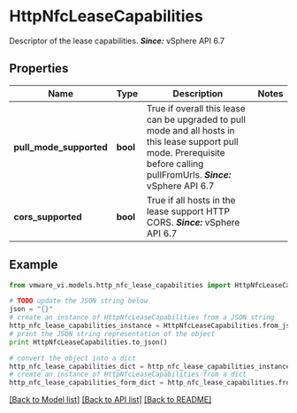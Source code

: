 # HttpNfcLeaseCapabilities

Descriptor of the lease capabilities.  ***Since:*** vSphere API 6.7 

## Properties
Name | Type | Description | Notes
------------ | ------------- | ------------- | -------------
**pull_mode_supported** | **bool** | True if overall this lease can be upgraded to pull mode and all hosts in this lease support pull mode.  Prerequisite before calling pullFromUrls.  ***Since:*** vSphere API 6.7  | 
**cors_supported** | **bool** | True if all hosts in the lease support HTTP CORS.  ***Since:*** vSphere API 6.7  | 

## Example

```python
from vmware_vi.models.http_nfc_lease_capabilities import HttpNfcLeaseCapabilities

# TODO update the JSON string below
json = "{}"
# create an instance of HttpNfcLeaseCapabilities from a JSON string
http_nfc_lease_capabilities_instance = HttpNfcLeaseCapabilities.from_json(json)
# print the JSON string representation of the object
print HttpNfcLeaseCapabilities.to_json()

# convert the object into a dict
http_nfc_lease_capabilities_dict = http_nfc_lease_capabilities_instance.to_dict()
# create an instance of HttpNfcLeaseCapabilities from a dict
http_nfc_lease_capabilities_form_dict = http_nfc_lease_capabilities.from_dict(http_nfc_lease_capabilities_dict)
```
[[Back to Model list]](../README.md#documentation-for-models) [[Back to API list]](../README.md#documentation-for-api-endpoints) [[Back to README]](../README.md)



